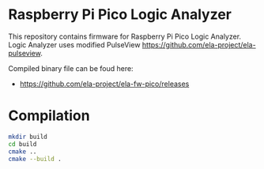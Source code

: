 # Raspberry Pi Pico Logic Analyzer

This repository contains firmware for Raspberry Pi Pico Logic Analyzer.
Logic Analyzer uses modified PulseView https://github.com/ela-project/ela-pulseview.

Compiled binary file can be foud here:
 - https://github.com/ela-project/ela-fw-pico/releases

# Compilation
```bash
mkdir build
cd build
cmake ..
cmake --build .
```